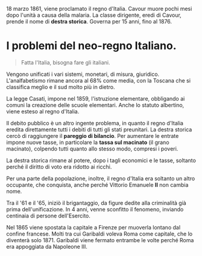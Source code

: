 18 marzo 1861, viene proclamato il regno d'Italia.
Cavour muore pochi mesi dopo l'unità a causa della malaria.
La classe dirigente, eredi di Cavour, prende il nome di **destra storica**. Governa per 15 anni, fino al 1876.

# I problemi del neo-regno Italiano.
> Fatta l'Italia, bisogna fare gli italiani.

Vengono unificati i vari sistemi, monetari, di misura, giuridico. L'analfabetismo rimane ancora al 68% come media, con la Toscana che si classifica meglio e il sud molto più in dietro.

La legge Casati, impone nel 1859, l'istruzione elementare, obbligando ai comuni la creazione delle scuole elementari.
Anche lo statuto albertino, viene esteso al regno d'Italia.

Il debito pubblico è un altro ingente problema, in quanto il regno d'Italia eredita direttamente tutti i debiti di tutti gli stati preunitari. La destra storica cercò di raggiungere il **pareggio di bilancio**.
Per aumentare le entrate impone nuove tasse, in particolare la **tassa sul macinato** (il grano macinato), colpendo tutti quanto allo stesso modo, compresi i poveri.

La destra storica rimane al potere, dopo i tagli economici e le tasse, soltanto perché il diritto di voto era ridotto ai ricchi.

Per una parte della popolazione, inoltre, il regno d'Italia era soltanto un altro occupante, che conquista, anche perché Vittorio Emanuele **II** non cambia nome.

Tra il '61 e il '65, iniziò il brigantaggio, da figure dedite alla criminalità già prima dell'unificazione. In 4 anni, venne sconfitto il fenomeno, inviando centinaia di persone dell'Esercito.

Nel 1865 viene spostata la capitale a Firenze per muoverla lontano dal confine francese.
Molti tra cui Garibaldi voleva Roma come capitale, che lo diventerà solo 1871.
Garibaldi viene fermato entrambe le volte perché Roma era appoggiata da Napoleone III.